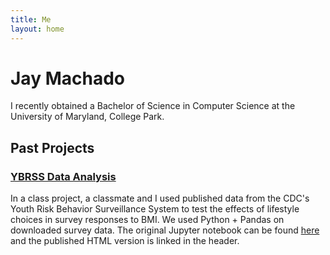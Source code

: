 ```yaml
---
title: Me
layout: home
---
```


# Jay Machado

I recently obtained a Bachelor of Science in Computer Science at the University of Maryland, College Park.

## Past Projects

### [YBRSS Data Analysis](cmsc320.html)

In a class project, a classmate and I used published data from the CDC's Youth Risk Behavior Surveillance System to test the effects of lifestyle choices in survey responses to BMI. We used Python + Pandas on downloaded survey data. The original Jupyter notebook can be found [here](https://github.com/Wonghopper/Wonghopper.github.io) and the published HTML version is linked in the header.

